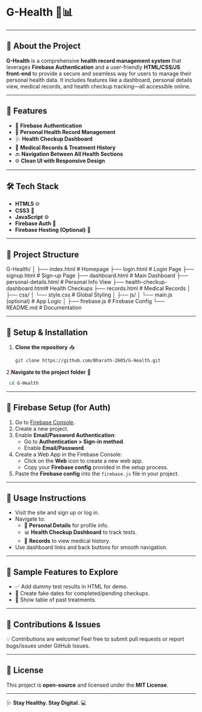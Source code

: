 # G-Health 🏥📊

---

## 📌 About the Project

**G-Health** is a comprehensive **health record management system** that leverages **Firebase Authentication** and a user-friendly **HTML/CSS/JS front-end** to provide a secure and seamless way for users to manage their personal health data. It includes features like a dashboard, personal details view, medical records, and health checkup tracking—all accessible online.

---

## 🚀 Features

- 🔐 **Firebase Authentication**
- 🧾 **Personal Health Record Management**
- 🩺 **Health Checkup Dashboard**
- 📁 **Medical Records & Treatment History**
- 🔙 **Navigation Between All Health Sections**
- 🌐 **Clean UI with Responsive Design**

---

## 🛠️ Tech Stack

- **HTML5** 🌐  
- **CSS3** 🎨  
- **JavaScript** ⚙️  
- **Firebase Auth** 🔐  
- **Firebase Hosting (Optional)** 🚀  

---

## 📂 Project Structure

G-Health/
│
├── index.html # Homepage
├── login.html # Login Page
├── signup.html # Sign-up Page
├── dashboard.html # Main Dashboard
├── personal-details.html # Personal Info View
├── health-checkup-dashboard.html# Health Checkups
├── records.html # Medical Records
│
├── css/
│ └── style.css # Global Styling
│
├── js/
│ └── main.js (optional) # App Logic
│
├── firebase.js # Firebase Config
└── README.md # Documentation



---

## 🔧 Setup & Installation

1. **Clone the repository** 📥  
   ```bash
   git clone https://github.com/Bharath-2605/G-Health.git
   ```
2.**Navigate to the project folder** 📂
   ```sh
    cd G-Health
   ```
---
## 🔐 Firebase Setup (for Auth)

1. Go to [Firebase Console](https://console.firebase.google.com/).
2. Create a new project.
3. Enable **Email/Password Authentication**:
   - Go to **Authentication > Sign-in method**.
   - Enable **Email/Password**.
4. Create a Web App in the Firebase Console:
   - Click on the **Web** icon to create a new web app.
   - Copy your **Firebase config** provided in the setup process.
5. Paste the **Firebase config** into the `firebase.js` file in your project.
---
## 🎯 Usage Instructions

- Visit the site and sign up or log in.
- Navigate to:
  - 📇 **Personal Details** for profile info.
  - 📊 **Health Checkup Dashboard** to track tests.
  - 📂 **Records** to view medical history.
- Use dashboard links and back buttons for smooth navigation.

---

## 🧪 Sample Features to Explore

- ✅ Add dummy test results in HTML for demo.
- 📆 Create fake dates for completed/pending checkups.
- 📁 Show table of past treatments.

---

## 📩 Contributions & Issues

💡 Contributions are welcome! Feel free to submit pull requests or report bugs/issues under GitHub Issues.

---

## 📜 License

This project is **open-source** and licensed under the **MIT License**.

---

🩺 **Stay Healthy. Stay Digital.** 💻

